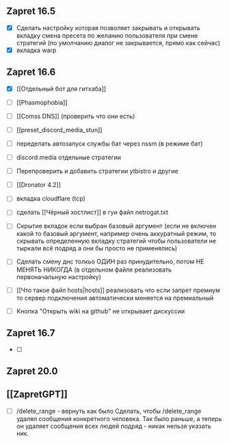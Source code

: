 
## Zapret 16.5
- [x] Сделать настройку которая позволяет закрывать и открывать вкладку смена пресета по желанию пользователя при смене стратегий (по умолчанию диалог не закрывается, прямо как сейчас)
- [x] вкладка warp

## Zapret 16.6

- [x] [[Отдельный бот для гитхаба]]
- [ ] [[Phasmophobia]]
- [ ] [[Comss DNS]] (проверить что они есть)
- [ ] [[preset_discord_media_stun]]
- [ ] переделать автозапуск службы бат через nssm (в режиме бат)
- [ ] discord.media отдельные стратегии
- [ ] Перепроверить и добавить стратегии ytbistro и другие
- [ ] [[Dronator 4.2]]
- [ ] вкладка cloudflare (tcp)
- [ ] сделать [[Чёрный хостлист]] в гуи файл netrogat.txt
- [ ] Скрытие вкладок если выбран базовый аргумент (если не включен какой то базовый аргумент, например очень аккуратный режим, то скрывать определенную вкладку стратегий чтобы пользователи не тыркали всё подряд а они бы просто не применялись)
- [ ] Сделать смену днс толкьо ОДИН раз принудительно, потом НЕ МЕНЯТЬ НИКОГДА (в отдельном файле реализовать первоначальную настройку)
- [ ] [[Что такое файл hosts|hosts]] реализовать что если запрет премиум то сервер подключения автоматически меняется на премиальный
- [ ] Кнопка "Открыть wiki на github" не открывает дискуссии


## Zapret 16.7

- [ ] 

## Zapret 20.0

## [[ZapretGPT]]
- [ ] /delete_range - вернуть как было Сделать, чтобы /delete_range удалял сообщения конкретного человека. Так было раньше, а теперь он удаляет сообщения всех людей подряд - никак нельзя указать ник.